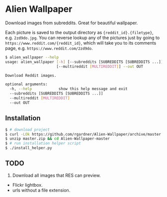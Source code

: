 # Alien Wallpaper

Download images from subreddits. Great for beautiful wallpaper.

Each picture is saved to the output directory as `{reddit_id}.{filetype}`,
e.g. `2zd9do.jpg`. You can reverse lookup any of the pictures just by going to
`https://www.reddit.com/{reddit_id}`, which will take you to its comments page,
e.g. `https://www.reddit.com/2zd9do`.

```bash
$ alien_wallpaper --help
usage: alien_wallpaper [-h] [--subreddits [SUBREDDITS [SUBREDDITS ...]]]
                       [--multireddit [MULTIREDDIT]] --out OUT

Download Reddit images.

optional arguments:
  -h, --help            show this help message and exit
  --subreddits [SUBREDDITS [SUBREDDITS ...]]
  --multireddit [MULTIREDDIT]
  --out OUT
```


## Installation

```bash
$ # download project
$ curl -LOk https://github.com/rgardner/Alien-Wallpaper/archive/master.zip
$ unzip master.zip && cd Alien-Wallpaper-master
$ # run installation helper script
$ ./install_helper.py
```


## TODO

1. Download all images that RES can preview.
  - Flickr lightbox.
  - urls without a file extension.
